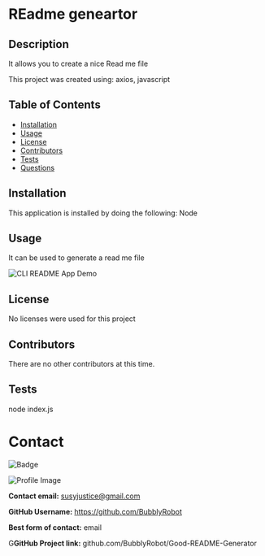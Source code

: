   
  # REadme geneartor
  
## Description
 It allows you to create a nice Read me file
 
 
This project was created using:  axios, javascript
  
  ## Table of Contents
  - [Installation](#installation)
  - [Usage](#usage)
  - [License](#license)
  - [Contributors](#contributors)
  - [Tests](#tests)
  - [Questions](#Questions)
  ## Installation
  This application is installed by doing the following: Node
  ## Usage
  It can be used to generate a read me file
  
![CLI README App Demo](Assets/utils/CLI-App_Demo.gif)
  ## License
  No licenses were used for this project
  ## Contributors
  There are no other contributors at this time.
  ## Tests
  node index.js
  # Contact
  
![Badge](https://img.shields.io/badge/Github-BubblyRobot-green) 
  
![Profile Image](https://github.com/BubblyRobot.png?size=200)
  
**Contact email:** susyjustice@gmail.com
  
**GitHub Username:**  https://github.com/BubblyRobot
  
**Best form of contact:** email
  
G**GitHub Project link:** github.com/BubblyRobot/Good-README-Generator
  
  